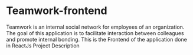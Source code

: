 # Teamwork-frontend

Teamwork is an internal social network for employees of an organization. The goal of this application is to facilitate interaction between colleagues and promote internal bonding. This is the Frontend of the application done in ReactJs
Project Description
